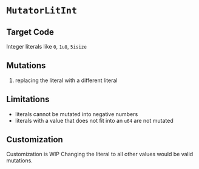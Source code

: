 # `MutatorLitInt`

## Target Code

Integer literals like `0`, `1u8`, `5isize`

## Mutations

1. replacing the literal with a different literal

## Limitations

* literals cannot be mutated into negative numbers
* literals with a value that does not fit into an `u64` are not mutated

## Customization

Customization is WIP
Changing the literal to all other values would be valid mutations.
